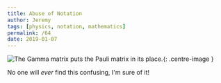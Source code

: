 ```yaml
---
title: Abuse of Notation
author: Jeremy
tags: [physics, notation, mathematics]
permalink: /64
date: 2019-01-07
---
```


![The Gamma matrix puts the Pauli matrix in its place.](https://res.cloudinary.com/dh3hm8pb7/image/upload/c_scale,q_auto:best,w_615/v1535842782/Handwaving/Published/AbuseOfNotation.png){: .centre-image }

No one will *ever* find this confusing, I'm sure of it!